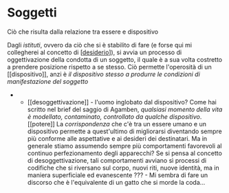 # Soggetti

Ciò che risulta dalla relazione tra essere e dispositivo

Dagli *istituti*, ovvero da ciò che si è stabilito di fare (e forse qui mi collegherei al concetto di [[desiderio]]), si avvia un processo di oggettivazione della condotta di un soggetto, il quale è a sua volta costretto a prendere posizione rispetto a se stesso. Ciò permette l'operosità di un [[dispositivo]], anzi è *il dispositivo stesso a produrre le condizioni di manifestazione del soggetto*
* * [[desoggettivazione]] - l'uomo inglobato dal dispositivo? Come hai scritto nel brief del saggio di Agamben, 
*qualsiasi momento della vita è modellato, contaminato, controllato da qualche dispositivo*. [[potere]] 
La *corrispondenza* che c'è tra un essere umano e un dispositivo permette a quest'ultimo di migliorarsi diventando sempre più conforme alle aspettative e ai desideri dei destinatari.
   Ma in generale stiamo assumendo sempre più comportamenti favorevoli al continuo perfezionamento degli apparecchi? Se si pensa al concetto di desoggettivazione, tali comportamenti avviano sì processi di codifiche che si riversano sul corpo, nuovi riti, nuove identità, ma in maniera superficiale ed evanescente ??? - Mi sembra di fare un discorso che è l'equivalente di un gatto che si morde la coda...

[//begin]: # "Autogenerated link references for markdown compatibility"
[desiderio]: desiderio "Desiderio"
[//end]: # "Autogenerated link references"